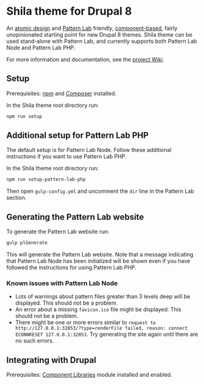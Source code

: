# Shila theme for Drupal 8

An [atomic design](http://bradfrost.com/blog/post/atomic-web-design/) and [Pattern Lab](http://patternlab.io/) friendly, [component-based](https://github.com/aleksip/component-based-theming), fairly unopinionated starting point for new Drupal 8 themes. Shila theme can be used stand-alone with Pattern Lab, and currently supports both Pattern Lab Node and Pattern Lab PHP.

For more information and documentation, see the [project Wiki](https://github.com/aleksip/shila-drupal-theme/wiki).


## Setup

Prerequisites: [npm](https://nodejs.org/) and [Composer](https://getcomposer.org/) installed.

In the Shila theme root directory run:

```sh
npm run setup
```


## Additional setup for Pattern Lab PHP

The default setup is for Pattern Lab Node. Follow these additional instructions if you want to use Pattern Lab PHP.

In the Shila theme root directory run:

```sh
npm run setup-pattern-lab-php
```

Then open `gulp-config.yml` and uncomment the `dir` line in the Pattern Lab section.


## Generating the Pattern Lab website

To generate the Pattern Lab website run:

```sh
gulp plGenerate
```

This will generate the Pattern Lab website. Note that a message indicating that Pattern Lab Node has been initialized will be shown even if you have followed the instructions for using Pattern Lab PHP.


### Known issues with Pattern Lab Node

- Lots of warnings about pattern files greater than 3 levels deep will be displayed. This should not be a problem.
- An error about a missing `favicon.ico` file might be displayed. This should not be a problem.
- There might be one or more errors similar to `request to http://127.0.0.1:32853/?type=renderFile failed, reason: connect ECONNRESET 127.0.0.1:32853`. Try generating the site again until there are no such errors.


## Integrating with Drupal

Prerequisites:  [Component Libraries](https://www.drupal.org/project/components) module installed and enabled.
